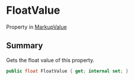 # FloatValue

Property in [MarkupValue](/api/csharp/yarn.markup.markupvalue.md)

## Summary

Gets the float value of this property.

```csharp
public float FloatValue { get; internal set; }
```

